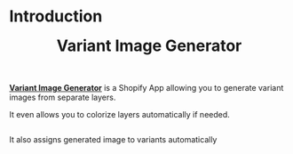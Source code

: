 # Introduction

<div style="text-align: center; margin-bottom: 50px;">
  <div>
    <img srcset="/imagecomposer/images/imagecomposer-200.png 2x">
  </div>
  <strong style="font-size: 2em;">Variant Image Generator</strong>
</div>

[**Variant Image Generator**](https://addons.prestashop.com/product.php?id_product=19389) is a
Shopify App allowing you to generate variant images from separate layers.

It even allows you to colorize layers automatically if needed.

<img srcset="/imagecomposer/images/app.jpg 2x">

It also assigns generated image to variants automatically

<img srcset="/imagecomposer/images/variants.jpg 2x">
